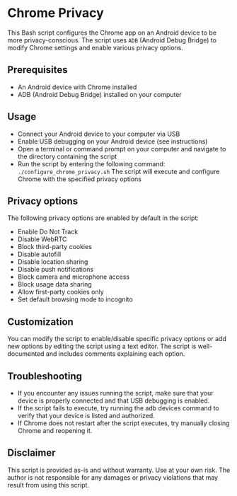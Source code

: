 # Chrome Privacy
This Bash script configures the Chrome app on an Android device to be more privacy-conscious. The script uses `ADB` (Android Debug Bridge) to modify Chrome settings and enable various privacy options.

## Prerequisites
* An Android device with Chrome installed
* ADB (Android Debug Bridge) installed on your computer

## Usage
* Connect your Android device to your computer via USB
* Enable USB debugging on your Android device (see instructions)
* Open a terminal or command prompt on your computer and navigate to the directory containing the script
* Run the script by entering the following command:
`./configure_chrome_privacy.sh`
The script will execute and configure Chrome with the specified privacy options

## Privacy options
The following privacy options are enabled by default in the script:

* Enable Do Not Track
* Disable WebRTC
* Block third-party cookies
* Disable autofill
* Disable location sharing
* Disable push notifications
* Block camera and microphone access
* Block usage data sharing
* Allow first-party cookies only
* Set default browsing mode to incognito

## Customization
You can modify the script to enable/disable specific privacy options or add new options by editing the script using a text editor. The script is well-documented and includes comments explaining each option.

## Troubleshooting
* If you encounter any issues running the script, make sure that your device is properly connected and that USB debugging is enabled.
* If the script fails to execute, try running the adb devices command to verify that your device is listed and authorized.
* If Chrome does not restart after the script executes, try manually closing Chrome and reopening it.

## Disclaimer
This script is provided as-is and without warranty. Use at your own risk. The author is not responsible for any damages or privacy violations that may result from using this script.
